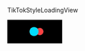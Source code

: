 TikTokStyleLoadingView

![loading](https://github.com/cuichanghao/TikTokStyleLoadingView/blob/master/image/ezgif.com-crop.gif)
